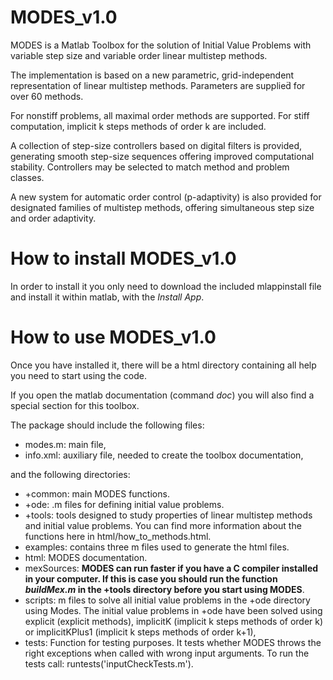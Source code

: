 # MODES_v1.0
MODES is a Matlab Toolbox for the solution of Initial Value Problems with variable step size and variable order linear multistep methods.

The implementation is based on a new parametric, grid-independent representation of linear multistep methods. Parameters are supplied̈ for over 60 methods. 

For nonstiff problems, all maximal order methods are supported. For stiff computation, implicit k steps methods of order k are included.

A collection of step-size controllers based on digital filters is provided, generating smooth step-size sequences offering improved computational stability. Controllers may be selected to match method and problem classes. 

A new system for automatic order control (p-adaptivity) is also provided for designated families of multistep methods, offering simultaneous step size and order adaptivity.

# How to install MODES_v1.0
In order to install it you only need to download the included mlappinstall file and install it within matlab, with  the _Install App_.

# How to use MODES_v1.0
Once you have installed it, there will be a html directory containing all help you need to start using the code. 

If you open the matlab documentation (command _doc_) you will also find a special section for this toolbox.

The package should include the following files:
* modes.m: main file,
* info.xml: auxiliary file, needed to create the toolbox documentation,

and the following directories:
* +common: main MODES functions. 
* +ode: .m files for defining initial value problems.
* +tools: tools designed to study properties of linear multistep methods and initial value problems. You can find more information about the functions here in html/how_to_methods.html.
* examples: contains three m files used to generate the html files.
* html: MODES documentation.
* mexSources: **MODES can run faster if you have a C compiler installed in your computer. If this is case you should run the function _buildMex.m_ in the +tools directory before you start using MODES**.
* scripts: m files to solve all initial value problems in the +ode directory using Modes. The initial value problems in +ode have been solved using explicit (explicit methods), implicitK (implicit k steps methods of order k) or implicitKPlus1 (implicit k steps methods of order k+1),
* tests: Function for testing purposes. It tests whether MODES throws the right exceptions when called with wrong input arguments. To run the tests call: runtests('inputCheckTests.m').
